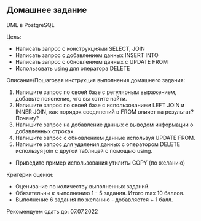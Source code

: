 ## Домашнее задание

DML в PostgreSQL

Цель:
- Написать запрос с конструкциями SELECT, JOIN
- Написать запрос с добавлением данных INSERT INTO
- Написать запрос с обновлением данных с UPDATE FROM
- Использовать using для оператора DELETE

Описание/Пошаговая инструкция выполнения домашнего задания:

1. Напишите запрос по своей базе с регулярным выражением, добавьте пояснение, что вы хотите найти.
2. Напишите запрос по своей базе с использованием LEFT JOIN и INNER JOIN, как порядок соединений в FROM влияет на результат? Почему?
3. Напишите запрос на добавление данных с выводом информации о добавленных строках.
4. Напишите запрос с обновлением данные используя UPDATE FROM.
5. Напишите запрос для удаления данных с оператором DELETE используя join с другой таблицей с помощью using.
* Приведите пример использования утилиты COPY (по желанию)

Критерии оценки:
- Оценивание по количеству выполненных заданий.
- Обязательны к выполнению 1 - 5 задания. Итого max 10 баллов.
- Выполнение 6 задания по желанию - добавляется + 1 балл.

Рекомендуем сдать до: 07.07.2022